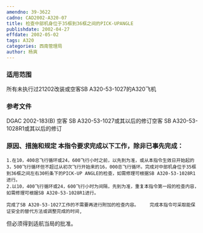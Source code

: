 ```yaml
---
amendno: 39-3622  
cadno: CAD2002-A320-07  
title: 检查中部机身位于35框到36框之间的PICK-UPANGLE  
publishdate: 2002-04-27  
effdate: 2002-05-02  
tags: A320  
categories: 西南管理局  
author: 杨爽  
---
```

  
### 适用范围  
所有未执行过21202改装或空客SB A320-53-1027的A320飞机  
  
<!--more-->  
### 参考文件  
DGAC 2002-183(B) 空客 SB A320-53-1027或其以后的修订空客 SB A320-53-1028R1或其以后的修订  
  
### 原因、措施和规定     本指令要求完成以下工作，除非已事先完成：  
    1.在10，400总飞行循环或24，600飞行小时之前，以先到为准，或从本指令生效日开始起的3，500飞行循环但不超过从初次飞行开始来的16，000总飞行循环。完成对中部机身位于35框到36框之间左右30桁条下的PICK-UP ANGLE的检查，如需修理可根据SB A320-53-1028R1进行。  
    2.以10，400飞行循环或24，600飞行小时为间隔，先到为准，重复本指令第一段的检查内容，如需修理可根据SB A320-53-1028R1进行。  
  
    完成了SB A320-53-1027工作的不需要再进行附加的检查内容。    完成本指令可采取能保证安全的替代方法或调整完成的时间,  
  
但必须得到适航当局的批准。  
